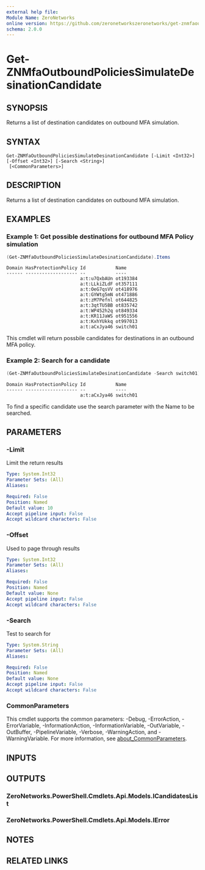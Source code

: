 ```yaml
---
external help file:
Module Name: ZeroNetworks
online version: https://github.com/zeronetworkszeronetworks/get-znmfaoutboundpoliciessimulatedesinationcandidate
schema: 2.0.0
---
```


# Get-ZNMfaOutboundPoliciesSimulateDesinationCandidate

## SYNOPSIS
Returns a list of destination candidates on outbound MFA simulation.

## SYNTAX

```
Get-ZNMfaOutboundPoliciesSimulateDesinationCandidate [-Limit <Int32>] [-Offset <Int32>] [-Search <String>]
 [<CommonParameters>]
```

## DESCRIPTION
Returns a list of destination candidates on outbound MFA simulation.

## EXAMPLES

### Example 1: Get possible destinations for outbound MFA Policy simulation
```powershell
(Get-ZNMfaOutboundPoliciesSimulateDesinationCandidate).Items
```

```output
Domain HasProtectionPolicy Id           Name
------ ------------------- --           ----
                           a:t:u7QxbAUn ot193384
                           a:t:LLkiZLdF ot357111
                           a:t:OeG7qsVV ot418976
                           a:t:GYWtg5mN ot471886
                           a:t:zM7Pefnl ot644825
                           a:t:3qtTU5BB ot835742
                           a:t:WP452h2q ot849334
                           a:t:KR11JaWS ot951556
                           a:t:KxhYUkkq ot997013
                           a:t:aCxJya46 switch01
```

This cmdlet will return possbile candidates for destinations in an outbound MFA policy.

### Example 2: Search for a candidate
```powershell
(Get-ZNMfaOutboundPoliciesSimulateDesinationCandidate -Search switch01).Items
```

```output
Domain HasProtectionPolicy Id           Name
------ ------------------- --           ----
                           a:t:aCxJya46 switch01
```

To find a specific candidate use the search parameter with the Name to be searched.

## PARAMETERS

### -Limit
Limit the return results

```yaml
Type: System.Int32
Parameter Sets: (All)
Aliases:

Required: False
Position: Named
Default value: 10
Accept pipeline input: False
Accept wildcard characters: False
```

### -Offset
Used to page through results

```yaml
Type: System.Int32
Parameter Sets: (All)
Aliases:

Required: False
Position: Named
Default value: None
Accept pipeline input: False
Accept wildcard characters: False
```

### -Search
Test to search for

```yaml
Type: System.String
Parameter Sets: (All)
Aliases:

Required: False
Position: Named
Default value: None
Accept pipeline input: False
Accept wildcard characters: False
```

### CommonParameters
This cmdlet supports the common parameters: -Debug, -ErrorAction, -ErrorVariable, -InformationAction, -InformationVariable, -OutVariable, -OutBuffer, -PipelineVariable, -Verbose, -WarningAction, and -WarningVariable. For more information, see [about_CommonParameters](http://go.microsoft.com/fwlink/?LinkID=113216).

## INPUTS

## OUTPUTS

### ZeroNetworks.PowerShell.Cmdlets.Api.Models.ICandidatesList

### ZeroNetworks.PowerShell.Cmdlets.Api.Models.IError

## NOTES

## RELATED LINKS

